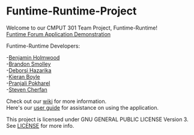 Funtime-Runtime-Project
=======================

Welcome to our CMPUT 301 Team Project, Funtime-Runtime!   
[Funtime Forum Application Demonstration](https://www.youtube.com/watch?v=Vf5VFZdVAds)  

Funtime-Runtime Developers:

  -[Benjamin Holmwood](https://github.com/BHolmwood)     
  -[Brandon Smolley](https://github.com/bsmolley)     
  -[Deborsi Hazarika](https://github.com/deborsi)        
  -[Kieran Boyle](https://github.com/Kieran92)       
  -[Pranjali Pokharel](https://github.com/pranner)       
  -[Steven Cherfan](https://github.com/scherfan)       
  
Check out our [wiki](https://github.com/CMPUT301F14T04/Funtime-Runtime-Project/wiki) for more information.  
Here's our [user guide](https://github.com/CMPUT301F14T04/Funtime-Runtime-Project/wiki/Funtime-Runtime-for-Android-User-Guide) for assistance on using the application.

This project is licensed under GNU GENERAL PUBLIC LICENSE Version 3. See [LICENSE](/LICENSE) for more info. 
